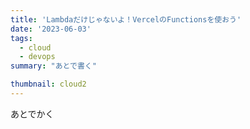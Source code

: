 ```yaml
---
title: 'Lambdaだけじゃないよ！VercelのFunctionsを使おう'
date: '2023-06-03'
tags:
  - cloud
  - devops
summary: "あとで書く"

thumbnail: cloud2
---
```


あとでかく
